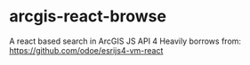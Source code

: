 # arcgis-react-browse
A react based search in ArcGIS JS API 4 
Heavily borrows from:
https://github.com/odoe/esrijs4-vm-react
